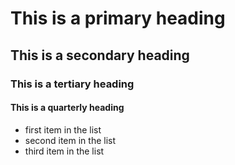 # This is a primary heading
## This is a secondary heading
### This is a tertiary heading
#### This is a quarterly heading

* first item in the list
* second item in the list
* third item in the list
